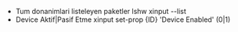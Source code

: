 * Tum donanimlari listeleyen paketler
lshw
xinput --list
* Device Aktif|Pasif Etme 
xinput set-prop {ID} 'Device Enabled' (0|1) 



